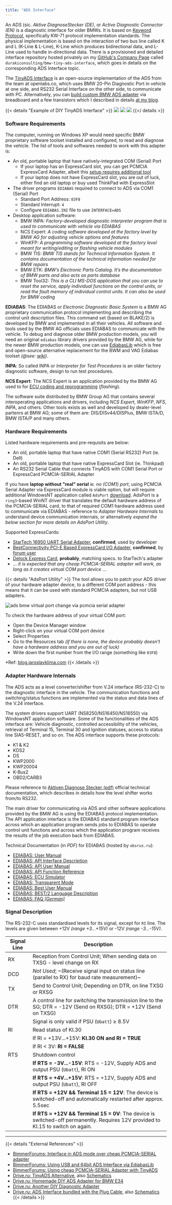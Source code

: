 ```yaml
---
title: "ADS Interface"
---
```


An ADS (sic. *Aktive DiagnoseStecker (DE)*, or *Active Diagnostic Connector (EN)* is a diagnostic interface for older BMWs. It is based on [Keyword Protocol](/keyword-protocols), specifically KW-71 protocol implementation standards. The physical implementation is based on the interaction of two bus line called K and L (K-Line & L-Line), K-Line which produces bidirectional data, and L-Line used to handle in-directional data. There is a provisioned and detailed interface repository hosted privately on my [GitHub's Company Page](https://github.com/durakiconsulting/bmw-tiny-ads-interface) called `durakiconsulting/bmw-tiny-ads-interface`, which goes in details on the corresponding ADS Interface topic.

The [TinyADS Interface](https://openlabs.co/store/Tiny-ADS-Interface) is an open-source implementation of the ADS from the team at openlabs.co, which uses BMW 20-Pin Diagnostic Port in vehicle at one side, and RS232 Serial Interface on the other side, to communicate with PC. Alternatively, you can [build custom BMW ADS adapter](https://deviltux.thedev.id/posts/o/20220219-bmw-tiny-ads-interface.html) via breadboard and a few transistors which I described in details [at my blog](https://deviltux.thedev.id/posts/o/20220219-bmw-tiny-ads-interface.html).

{{< details "Example of DIY TinyADS Interface" >}}
![](https://i.imgur.com/0bzcMJ4.jpeg)
![](https://i.imgur.com/294qmsn.jpeg)
![](https://i.imgur.com/rgva2b7.jpeg)
{{</ details >}}

### Software Requirements

The computer, running on Windows XP would need specific BMW proprietary software toolset installed and configured, to read and diagnose the vehicle. The list of tools and softwares needed to work with this adapter is:

* An old, portable laptop that have natively-integrated COM (Serial) Port
	- If your laptop has an ExpressCard slot, you can get PCMCIA ExpressCard Adapter, albeit this [setup requires additional tool](http://blog.jaroslavklima.com/2011/04/make-ads-interface-work-with-pcmcia.html)
	- If your laptop does not have ExpressCard slot, you are out of luck, either find an old laptop or buy used ThinkPad with ExpressSlot
* The driver programs `EDIABAS` required to connect to ADS via COM1 (Serial) Port
	- Standard Port Address: `03F8`
	- Standard Interrupt: `4`
	- Configure `EDIABAS.INI` file to use `INTERFACE=ADS`
* Desktop application software:
	- BMW INPA: *Factory-developed diagnostic interpreter program that is used to communicate with vehicle via EDIABAS*
	- NCS Expert: *A coding software developed at the factory level by BMW AG for adjusting vehicle options and features*
	- WinKFP: *A programming software developed at the factory level meant for writing/editing or flashing vehicle modules*
	- BMW TIS: *BMW TIS stands for Technical Information System. It contains documentation of the technical information needed for BMW repairs*
	- BMW ETK: *BMW’s Electronic Parts Catalog. It’s the documentation of BMW parts and also acts as parts database*
	- BMW Tool32: *This is a CLI MS-DOS application that you can use to reset the service, apply individual functions on the control units, or read the fault memory of individual control units. It can also be used for BMW coding*

**EDIABAS**: The EDIABAS or *Electronic Diagnostic Basic System* is a BMW AG proprietary communication protocol implementing and describing the control unit description files. This command set (based on BLAKE/2) is developed by BMW and implemented in all their vehicles. All software and tools used by the BMW AG officials uses EDIABAS to communicate with the vehicle. To debug and diagnose older BMW production models, you will need an original `ediabas` library drivers provided by the BMW AG, while for the newer BMW production models, one can use [EdiabasLib](https://github.com/uholeschak/ediabaslib) which is free and open-source alternative replacement for the BWM and VAG Ediabas toolset *(@see: [wiki](https://de.wikipedia.org/wiki/EdiabasLib))*.

**INPA**: So called INPA or *Interpreter for Test Procedures* is an older factory diagnostic software, design to run test procedures.

**NCS Expert**: The NCS Expert is an application provided by the BMW AG used to for [ECU coding and reprogramming](/ecu-programming) (*flashing*).

The software suite distributed by BMW Group AG that contains several interoperating applications and drivers, including *NCS Expert*, *WinKFP*, *NFS*, *INPA*, and others. Other tools exists as well and developed by dealer-level partenrs at BMW AG; some of them are: DIS/DISv44/DISPlus, BMW ISTA/D, BMW ISTA/P and many others.

### Hardware Requirements

Listed hardware requirements and pre-requisits are below:

* An old, portable laptop that have native COM1 (Serial RS232) Port (ie. Dell)
* An old, portable laptop that have native ExpressCard Slot (ie. Thinkpad)
* An RS232 Serial Cable that connects TinyADS with COM1 Serial Port or ExpressCard PCMCIA-SERIAL Adapter

If you have **laptop without "real" serial** *ie. no (COM1) port*, using PCMCIA Serial Adapter via ExpressCard module is viable option, but will require additional WindowsNT application called `AdsPort` [download](/posts/files/AdsPort.exe). AdsPort is a `ring3`-based WinNT driver that translates the default hardware address of the PCMCIA-SERIAL card, to that of required COM1 hardware address used to communicate via EDIABAS - reference to *Adapter Hardware Internals* to understand device communication internals, or alternatively *expand the below section for more details on AdsPort Utility*.

Supported ExpressCards:
* [StarTech 16950 UART Serial Adapter](https://www.startech.com/en-eu/cards-adapters/ec1s952), **confirmed**, used by developer
* [BestConnectivity PCI-E Based ExpressCard I/O Adapter](https://urlr.me/B2m1C), **confirmed**, by [forum user](https://urlr.me/H6ytR)
* [Delock Express Card](https://www.delock.com/produkt/66211/merkmale.html), **probably**, matching specs. to StarTech's adapter
* ... *it is expected that any cheap PCMCIA-SERIAL adapter will work, as long as it creates virtual COM port device* ...

{{< details "AdsPort Utility" >}}
The tool allows you to patch your ADS driver of your hardware adapter device, to a different COM port address - this means that it can be used with standard PCMCIA adapters, but not USB adapters.

![ads bmw virtual port change via pcmcia serial adapter](https://i.imgur.com/y2Wz4ML.png)

To check the hardware address of your virtual COM port:

- Open the Device Manager window
- Right-click on your virtual COM port device
- Select Properties
- Go to the Resources tab *(if there is none, the device probably doesn't have a hardware address and you are out of luck)*
- Write down the first number from the I/O range (something like `03F8`)

*Ref: [blog.jaroslavklima.com](https://web.archive.org/web/20231009212621/http://blog.jaroslavklima.com/2011/04/make-ads-interface-work-with-pcmcia.html)
{{< /details >}}

### Adapter Hardware Internals

The ADS acts as a level converter/shifter from V.24 interface (RS-232-C) to the diagnostic interface in the vehicle. The communication functions and switching/status functions are implemented via the status and data lines of the V.24 interface.

The system drivers support UART (NS8250/NS16450/NS16550) via WindowsNT application software. Some of the functionalities of the ADS interface are: Vehicle diagnostic, controlled accessibility of the vehicles, retrieval of Terminal 15, Terminal 30 and Ignition statuses, access to status line SIA5-RESET, and so on. The ADS interface supports these protocols:

- K1 & K2
- KDS2
- DS
- KWP2000
- KWP20004
- K-Bus2
- OBD2/CARB3

Please reference to [Aktiven Diagnose Stecker (pdf)](https://docplayer.org/14580006-Aktiven-diagnose-stecker.html) official technical documentation, which describes in details how the level shifter works from/to RS232.

The main driver for communicating via ADS and other software applications provided by the BMW AG is using the EDIABAS protocol implementation. The API application interface is the EDIABAS standard program interface across which an application program sends jobs to EDIABAS to operate control unit functions and across which the application program receives the results of the job execution back from EDIABAS.

Technical Documentation (in *PDF*) for EDIABAS (hosted by `obsrus.ru`):

* [EDIABAS: User Manual](https://obdrus.ru/f/user.pdf)
* [EDIABAS: API Interface Description](https://obdrus.ru/f/api.pdf)
* [EDIABAS: API User Manual](https://obdrus.ru/f/apiuser.pdf)
* [EDIABAS: API Function Reference](http://obdrus.ru/f/apiref.pdf)
* [EDIABAS: ECU Simulator](http://obdrus.ru/f/simulate.pdf)
* [EDIABAS: Transparent Mode](http://obdrus.ru/f/tmode.pdf)
* [EDIABAS: Best User Manual](https://obdrus.ru/f/bestuser.pdf)
* [EDIABAS: BEST/2 Language Description](http://obdrus.ru/f/best2spc.pdf)
* [EDIABAS: FAQ *(German)*](https://obdrus.ru/f/faq.pdf)

### Signal Description

The RS-232-C uses standardised levels for its signal, except for `RI` line. The levels are given between +12V *(range +3...+15V)* or -12V *(range -3...-15V)*.

| Signal Line | Description |
|-------------|-------------|
| RX          | Reception from Control Unit; When sending data on TXSG - level change on RX |
| DCD         | *Not Used*; ~(Receive signal input on status line (parallel to RX) for baud rate measurement)~ |
| TX          | Send to Control Unit; Depending on DTR, on line TXSG or RXSG |
| DTR         | A control line for switching the transmission line to the SG; DTR = -12V (Send on RXSG); DTR = +12V (Send on TXSG) |
|             | Signal is only valid if PSU (`Ubatt`) ≥ 8.5V |
| RI          | Read status of KI.30 |
|             | If RI = +13V...+15V: **KI.30 ON and RI = TRUE** |
|             | If RI < 3V: **RI = FALSE** |
| RTS         | Shutdown control |
|             | **If RTS = -3V...-15V**: RTS = -12V, Supply ADS and output PSU (`Ubatt`), RI ON |
|             | **If RTS = +4V...+15V**: RTS = +12V, Supply ADS and output PSU (`Ubatt`), RI OFF |
|             | **If RTS = +12V && Terminal 15 = 12V**: The device is switched-off and automatically restarted after approx. 5.5sec |
|             | **If RTS = +12V && Terminal 15 = 0V**: The device is switched-off permanently. Requires 12V provided to KI.15 to switch on again. |

---

{{< details "External References" >}}
* [BimmerForums: Interface in ADS mode over cheap PCMCIA-SERIAL adapter](https://www.bimmerforums.com/forum/showthread.php?1633825-SUCCESS-Interface-in-ADS-mode-without-a-real-COM-port)
* [BimmerForums: Using USB and 64bit ADS Interface via EdiabasLib](https://www.bimmerforums.com/forum/showthread.php?2419002-USB-ADS-Interface-Working!&p=30379058#post30379058)
* [BimmerForums: Using cheap PCMCIA-SERIAL Adapter with TinyADS](https://www.bimmerforums.com/forum/showthread.php?2270258-HELP-WITH-INPA-DIS-on-an-E34&p=29159137#post29159137)
* [Drive.ru: TinyADS Alternative](https://www.drive2.ru/l/636920698765335698/), also [Schematics](https://drive.google.com/file/d/1WbkMEgDPISKbExbEmsgghqY3aTK6nyVT/view)
* [Drive.ru: Homemade DIY ADS Adapter for BMW E34](https://www.drive2.ru/l/674430263069005051/)
* [Drive.ru: Another DIY Diagnostic Adapter](https://www.drive2.ru/l/532112226748729651/)
* [Drive.ru: ADS Interface bundled with the Plug Cable](https://www.drive2.ru/l/8715174/), also [Schematics](https://disk.yandex.ru/d/iCVabNa74iAbHg)
{{< /details >}}